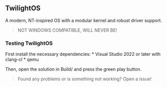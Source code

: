 ## TwilightOS

A modern, NT-inspired OS with a modular kernel and robust driver support.

> NOT WINDOWS COMPATIBLE, WILL NEVER BE!

### Testing TwilightOS

First install the necessary dependencies:
    * Visual Studio 2022 or later with clang-cl
    * qemu

Then, open the solution in Build/ and press the green play button.

> Found any problems or is something not working? Open a issue!
